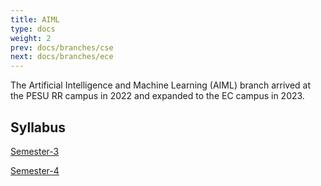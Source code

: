 ```yaml
---
title: AIML
type: docs
weight: 2
prev: docs/branches/cse
next: docs/branches/ece
---
```


The Artificial Intelligence and Machine Learning (AIML) branch arrived at the PESU RR campus in 2022 and expanded to the EC campus in 2023. 

## Syllabus

[Semester-3](https://drive.google.com/file/d/16bDXG7EPgNIcYDCgzERTXC-MXAGjV0P8/view?usp=sharing)

[Semester-4](https://drive.google.com/file/d/13JQqEjy3_rW8Aq0fK42EMHTPEOi6Jyt2/view?usp=sharing)